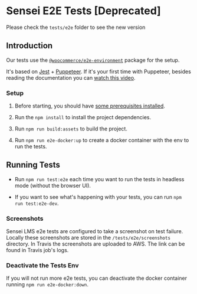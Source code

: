 # Sensei E2E Tests [Deprecated]
Please check the `tests/e2e` folder to see the new version

## Introduction

Our tests use the [`@woocommerce/e2e-environment`](https://github.com/woocommerce/woocommerce/tree/master/tests/e2e/env) package for the setup.

It's based on [Jest](https://jestjs.io/) + [Puppeteer](https://pptr.dev/). If it's your first time with Puppeteer, besides reading the documentation you can [watch this video](https://www.youtube.com/watch?v=MbnATLCuKI4).

### Setup

1) Before starting, you should have [some prerequisites installed](https://github.com/woocommerce/woocommerce/tree/master/tests/e2e#pre-requisites).

2) Run the `npm install` to install the project dependencies.

3) Run `npm run build:assets` to build the project.

4) Run `npm run e2e-docker:up` to create a docker container with the env to run the tests.

## Running Tests

* Run `npm run test:e2e` each time you want to run the tests in headless mode (without the browser UI).

* If you want to see what's happening with your tests, you can run `npm run test:e2e-dev`.

### Screenshots

Sensei LMS e2e tests are configured to take a screenshot on test failure. Locally these screenshots are stored in the `/tests/e2e/screenshots` directory. In Travis the screenshots are uploaded to AWS. The link can be found in Travis job's logs.

### Deactivate the Tests Env

If you will not run more e2e tests, you can deactivate the docker container running `npm run e2e-docker:down`.
